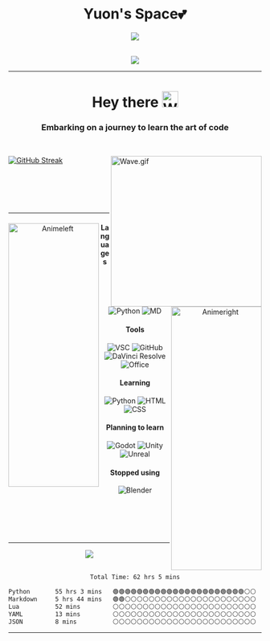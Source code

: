 <div id="header" align="center">
  <h1>Yuon's Space💕
</h1>
  <a href="https://discord.com/users/420545068475351062"><img src="https://lanyard-profile-readme.vercel.app/api/420545068475351062?bg=343F5B&idleMessage=Dancing%20-%20In%20-%20Space&borderRadius=25px&showDisplayName=true&hideTimestamp=true&animated=True" /></a><br /><br />
  <p>
  <a href="https://count.getloli.com/"><img src="https://count.getloli.com/get/@:Yu-0n"></a>
</p>
</div>

---
<dif id="Info" align="center">
  <h1 align="center">Hey there <img src="https://github.com/Yu-0n/Yu-0n/blob/master/image/wave.gif" alt="Wave.gif" width="32" height="32" /></h1>
  <h3 align="center">Embarking on a journey to learn the art of code</h3>
  <br>
</dif>

<a align="center" href="https://git.io/streak-stats"><img src="https://streak-stats.demolab.com?user=Yu-0n&theme=shades-of-purple&border_radius=5&exclude_days=Sun&hide_total_contributions=true" alt="GitHub Streak" /></a> <img align="right" src="https://github.com/Yu-0n/Yu-0n/blob/master/image/patapata.gif" alt="Wave.gif" width="300" height="300" />

<br /><br /><br /><br />

---

<div align="center">
  <img align="left" src="https://github.com/Yu-0n/Yu-0n/blob/master/image/leftanime.png" alt="Animeleft" width="180" height="525" />
  <img align="right" src="https://github.com/Yu-0n/Yu-0n/blob/master/image/rightanime.png" alt="Animeright" width="180" height="525" />
  
  #### Languages
  ![Python](https://img.shields.io/badge/-Python-000?style=for-the-badge&logo=python)
  ![MD](https://img.shields.io/badge/-Markdown-000?style=for-the-badge&logo=markdown)
  
  #### Tools
  ![VSC](https://img.shields.io/badge/-Visual%20Studio%20Code-000?style=for-the-badge&logo=visualstudiocode)
  ![GitHub](https://img.shields.io/badge/-GitHub-000?style=for-the-badge&logo=github)
  ![DaVinci Resolve](https://img.shields.io/badge/-DaVinci-000?style=for-the-badge&logo=davinciresolve)
  ![Office](https://img.shields.io/badge/-Office-000?style=for-the-badge&logo=windows11)
  
  #### Learning
  ![Python](https://img.shields.io/badge/-Python-000?style=for-the-badge&logo=python)
  ![HTML](https://img.shields.io/badge/-HTML-000?style=for-the-badge&logo=html5)
  ![CSS](https://img.shields.io/badge/-CSS-000?style=for-the-badge&logo=css3)
  
  #### Planning to learn
  ![Godot](https://img.shields.io/badge/-Godot-000?style=for-the-badge&logo=godotengine)
  ![Unity](https://img.shields.io/badge/-Unity-000?style=for-the-badge&logo=Unity)
  ![Unreal](https://img.shields.io/badge/-Unreal-000?style=for-the-badge&logo=UnrealEngine)
  
  #### Stopped using
  ![Blender](https://img.shields.io/badge/-Blender-000?style=for-the-badge&logo=blender)

</div><br /><br /><br /><br />

---

<div align="center">
  <img src="https://cdn.discordapp.com/emojis/630492780149473320.webp?size=96&quality=lossless"><br /><br />
  <!--START_SECTION:waka-->

```txt
Total Time: 62 hrs 5 mins

Python       55 hrs 3 mins   🟢🟢🟢🟢🟢🟢🟢🟢🟢🟢🟢🟢🟢🟢🟢🟢🟢🟢🟢🟢🟢🟢⚪⚪   88.62 %
Markdown     5 hrs 44 mins   🟢🟢️⚪⚪⚪⚪⚪⚪⚪⚪⚪⚪⚪⚪⚪⚪⚪⚪⚪⚪⚪⚪⚪⚪   09.23 %
Lua          52 mins         ️⚪⚪⚪⚪⚪⚪⚪⚪⚪⚪⚪⚪⚪⚪⚪⚪⚪⚪⚪⚪⚪⚪⚪⚪   01.41 %
YAML         13 mins         ⚪⚪⚪⚪⚪⚪⚪⚪⚪⚪⚪⚪⚪⚪⚪⚪⚪⚪⚪⚪⚪⚪⚪⚪   00.36 %
JSON         8 mins          ⚪⚪⚪⚪⚪⚪⚪⚪⚪⚪⚪⚪⚪⚪⚪⚪⚪⚪⚪⚪⚪⚪⚪⚪   00.22 %
```

<!--END_SECTION:waka-->
</div>

---



<!--![Python](https://img.shields.io/badge/-Python-000?style=for-the-badge&logo=python)-->
